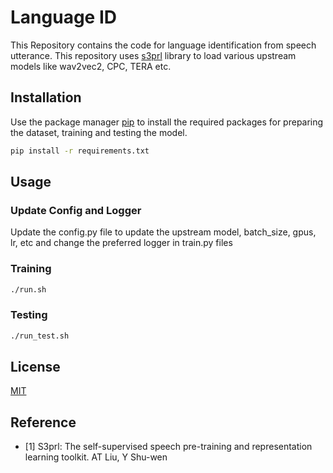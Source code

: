 # Language ID

This Repository contains the code for language identification from speech utterance. This repository uses [s3prl](https://github.com/s3prl/s3prl) library to load various upstream models like wav2vec2, CPC, TERA etc. 

## Installation

Use the package manager [pip](https://pip.pypa.io/en/stable/) to install the required packages for preparing the dataset, training and testing the model.

```bash
pip install -r requirements.txt
```

## Usage


### Update Config and Logger
Update the config.py file to update the upstream model, batch_size, gpus, lr, etc and change the preferred logger in train.py files

### Training
```bash
./run.sh
```

### Testing
```bash
./run_test.sh
```

## License
[MIT](https://choosealicense.com/licenses/mit/)

## Reference
- [1] S3prl: The self-supervised speech pre-training and representation learning toolkit. AT Liu, Y Shu-wen

